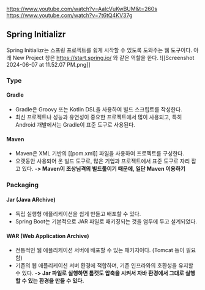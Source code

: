 https://www.youtube.com/watch?v=AalcVuKwBUM&t=260s
https://www.youtube.com/watch?v=7t6tQ4KV37g
## Spring Initializr
Spring Initializr는 스프링 프로젝트를 쉽게 시작할 수 있도록 도와주는 웹 도구이다.
아래 New Project 창은 https://start.spring.io/ 와 같은 역할을 한다.
![[Screenshot 2024-06-07 at 11.52.07 PM.png]]
### Type 
#### Gradle
- Gradle은 Groovy 또는 Kotlin DSL을 사용하여 빌드 스크립트를 작성한다.
- 최신 프로젝트나 성능과 유연성이 중요한 프로젝트에서 많이 사용되고, 특히 Android 개발에서는 Gradle이 표준 도구로 사용된다.
#### Maven
- Maven은 XML 기반의 [[pom.xml]] 파일을 사용하여 프로젝트를 구성한다.
- 오랫동안 사용되어 온 빌드 도구로, 많은 기업과 프로젝트에서 표준 도구로 자리 잡고 있다.
**-> Maven이 조상님격의 빌드툴이기 때문에, 일단 Maven 이용하기**

### Packaging
#### Jar (Java ARchive)
- 독립 실행형 애플리케이션을 쉽게 만들고 배포할 수 있다.
- Spring Boot는 기본적으로 JAR 파일로 패키징되는 것을 염두에 두고 설계되었다.
#### WAR (Web Application Archive)
- 전통적인 웹 애플리케이션 서버에 배포할 수 있는 패키지이다. (Tomcat 등이 필요함)
- 기존의 웹 애플리케이션 서버 환경에 적합하며, 기존 인프라와의 호환성을 유지할 수 있다.
**-> Jar 파일로 실행하면 톰캣도 압축을 시켜서 자바 환경에서 그대로 실행할 수 있는 환경을 만들 수 있다.**


